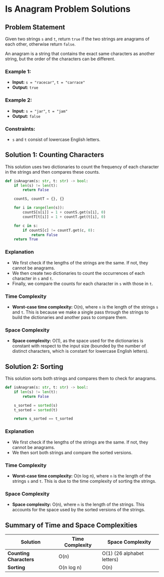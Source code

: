 # Is Anagram Problem Solutions

## Problem Statement

Given two strings `s` and `t`, return `true` if the two strings are anagrams of each other, otherwise return `false`.

An anagram is a string that contains the exact same characters as another string, but the order of the characters can be different.

### Example 1:

- **Input:** `s = "racecar"`, `t = "carrace"`
- **Output:** `true`

### Example 2:

- **Input:** `s = "jar"`, `t = "jam"`
- **Output:** `false`

### Constraints:

- `s` and `t` consist of lowercase English letters.

## Solution 1: Counting Characters

This solution uses two dictionaries to count the frequency of each character in the strings and then compares these counts.

```python
def isAnagram(s: str, t: str) -> bool:
    if len(s) != len(t):
        return False

    countS, countT = {}, {}

    for i in range(len(s)):
        countS[s[i]] = 1 + countS.get(s[i], 0)
        countT[t[i]] = 1 + countT.get(t[i], 0)

    for c in s:
        if countS[c] != countT.get(c, 0):
            return False
    return True
```

### Explanation

- We first check if the lengths of the strings are the same. If not, they cannot be anagrams.
- We then create two dictionaries to count the occurrences of each character in `s` and `t`.
- Finally, we compare the counts for each character in `s` with those in `t`.

### Time Complexity

- **Worst-case time complexity:** O(n), where `n` is the length of the strings `s` and `t`. This is because we make a single pass through the strings to build the dictionaries and another pass to compare them.

### Space Complexity

- **Space complexity:** O(1), as the space used for the dictionaries is constant with respect to the input size (bounded by the number of distinct characters, which is constant for lowercase English letters).

## Solution 2: Sorting

This solution sorts both strings and compares them to check for anagrams.

```python
def isAnagram(s: str, t: str) -> bool:
    if len(s) != len(t):
        return False

    s_sorted = sorted(s)
    t_sorted = sorted(t)

    return s_sorted == t_sorted
```

### Explanation

- We first check if the lengths of the strings are the same. If not, they cannot be anagrams.
- We then sort both strings and compare the sorted versions.

### Time Complexity

- **Worst-case time complexity:** O(n log n), where `n` is the length of the strings `s` and `t`. This is due to the time complexity of sorting the strings.

### Space Complexity

- **Space complexity:** O(n), where `n` is the length of the strings. This accounts for the space used by the sorted versions of the strings.

## Summary of Time and Space Complexities

| Solution                | Time Complexity | Space Complexity           |
| ----------------------- | --------------- | -------------------------- |
| **Counting Characters** | O(n)            | O(1) (26 alphabet letters) |
| **Sorting**             | O(n log n)      | O(n)                       |
